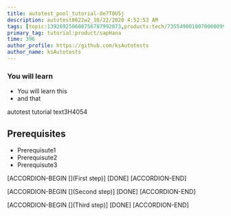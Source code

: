 ```yaml
---
title: autotest_pool_tutorial-de7T0U5j
description: autotest8622w2_10/22/2020 4:52:53 AM
tags: [topic:139269250608756787992873,products:tech/73554900100700000996,tutorial:experience/advanced]
primary_tag: tutorial:product/sapHana
time: 396
author_profile: https://github.com/ksAutotests
author_name: ksAutotests
---
```

### You will learn
- You will learn this
- and that

autotest tutorial text3H4054

## Prerequisites
- Prerequisute1
- Prerequisute2
- Prerequisute3

[ACCORDION-BEGIN [](First step)]
[DONE]
[ACCORDION-END]

[ACCORDION-BEGIN [](Second step)]
[DONE]
[ACCORDION-END]

[ACCORDION-BEGIN [](Third step)]
[DONE]
[ACCORDION-END]

